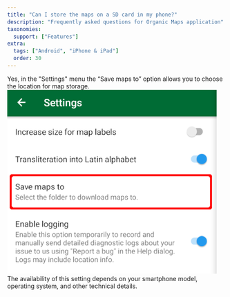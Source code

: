 ```yaml
---
title: "Can I store the maps on a SD card in my phone?"
description: "Frequently asked questions for Organic Maps application"
taxonomies:
  support: ["Features"]
extra:
  tags: ["Android", "iPhone & iPad"]
  order: 30
---
```


Yes, in the "Settings" menu the “Save maps to” option allows you to choose the location for map storage.  
![](image43.png)  
The availability of this setting depends on your smartphone model, operating system, and other technical details.

